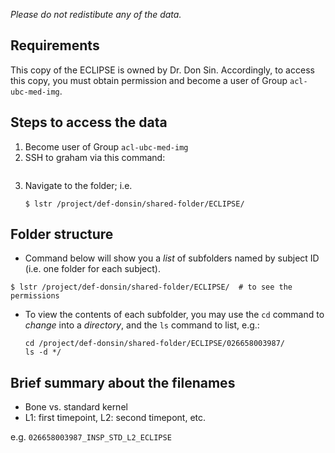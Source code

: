 
*Please do not redistibute any of the data.*

## Requirements

This copy of the ECLIPSE is owned by Dr. Don Sin. Accordingly, to access this copy, you must obtain permission and become a user of Group ```acl-ubc-med-img```.

## Steps to access the data

1. Become user of  Group ```acl-ubc-med-img```
2. SSH to graham via this command: 
    ```ssh username@graham.computecanada.ca
2. Navigate to the folder; i.e. 
    ```
    $ lstr /project/def-donsin/shared-folder/ECLIPSE/
    ```

## Folder structure

- Command below will show you a *list* of subfolders named by subject ID (i.e. one folder for each subject). 

```
$ lstr /project/def-donsin/shared-folder/ECLIPSE/  # to see the permissions
```

- To view the contents of each subfolder, you may use the ```cd``` command to *change* into a *directory*, and the ```ls``` command to list, e.g.:

  ```
  cd /project/def-donsin/shared-folder/ECLIPSE/026658003987/
  ls -d */
  ```

## Brief summary about the filenames

- Bone vs. standard kernel
- L1: first timepoint, L2: second timepont, etc.

e.g. ```026658003987_INSP_STD_L2_ECLIPSE```



